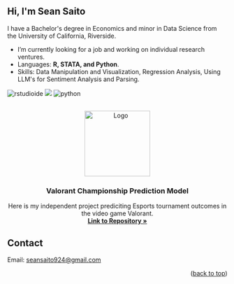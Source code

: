 <a id="readme-top"></a>

## Hi, I'm Sean Saito

I have a Bachelor's degree in Economics and minor in Data Science from the University of California, Riverside. 
  - I’m currently looking for a job and working on individual research ventures.
  - Languages: **R, STATA, and Python**.
  - Skills: Data Manipulation and Visualization, Regression Analysis, Using LLM's for Sentiment Analysis and Parsing. 
 

![rstudioide](https://img.shields.io/badge/RStudio-000000?style=for-the-badge&logo=rstudioide&logoColor=#75AADB)
![](https://img.shields.io/badge/Stata-000000?style=for-the-badge&logo=Stata&logoColor=blue)
![python](https://img.shields.io/badge/Python-000000?style=for-the-badge&logo=Python&logoColor=#3776AB)

<!-- PROJECT LOGO -->
<br />
<div align="center">
  <a href="https://github.com/cchen607/HonorsCapstone">
    <img src="images/honors-logo.jpg" alt="Logo" width="150" height="150">
  </a>

<h3 align="center">Valorant Championship Prediction Model</h3>

  <p align="center">
    Here is my independent project prediciting Esports tournament outcomes in the video game Valorant. 
    <br />
    <a href="https://github.com/Seat0/Valorant-Regression-Model"><strong>Link to Repository »</strong></a>
    <br />
  </p>
</div>



## Contact

Email: seansaito924@gmail.com



<p align="right">(<a href="#readme-top">back to top</a>)</p>


